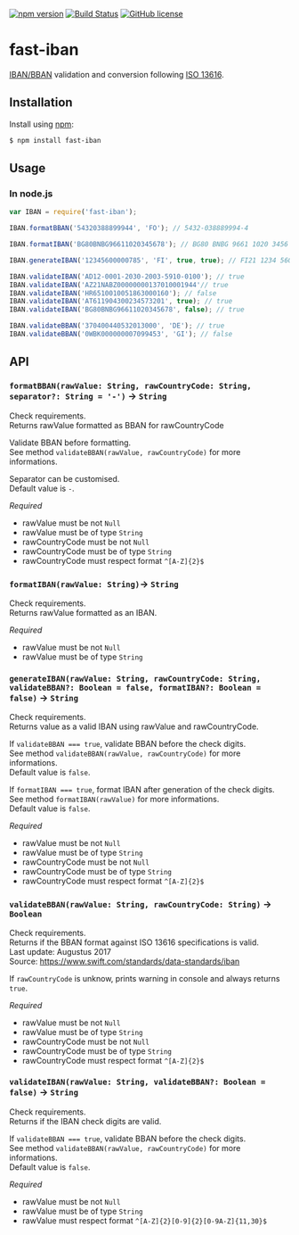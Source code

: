 [![npm version](https://badge.fury.io/js/fast-iban.svg)](https://badge.fury.io/js/fast-iban)
[![Build Status](https://travis-ci.org/EDumdum/iban-js.svg?branch=master)](https://travis-ci.org/EDumdum/iban-js)
[![GitHub license](https://img.shields.io/badge/license-MIT-blue.svg)](https://raw.githubusercontent.com/Edumdum/iban-js/master/LICENSE)

# fast-iban

[IBAN/BBAN](https://en.wikipedia.org/wiki/International_Bank_Account_Number) validation and conversion following [ISO 13616](https://www.swift.com/standards/data-standards/iban).

## Installation

Install using [npm](http://npmjs.org/):

```bash
$ npm install fast-iban
```

## Usage

### In node.js

```js
var IBAN = require('fast-iban');

IBAN.formatBBAN('54320388899944', 'FO'); // 5432-038889994-4

IBAN.formatIBAN('BG80BNBG96611020345678'); // BG80 BNBG 9661 1020 3456 78

IBAN.generateIBAN('12345600000785', 'FI', true, true); // FI21 1234 5600 0007 85

IBAN.validateIBAN('AD12-0001-2030-2003-5910-0100'); // true
IBAN.validateIBAN('AZ21NABZ00000000137010001944'// true
IBAN.validateIBAN('HR6510010051863000160'); // false
IBAN.validateIBAN('AT611904300234573201', true); // true
IBAN.validateIBAN('BG80BNBG96611020345678', false); // true

IBAN.validateBBAN('370400440532013000', 'DE'); // true
IBAN.validateBBAN('0WBK000000007099453', 'GI'); // false
```

## API

### `formatBBAN(rawValue: String, rawCountryCode: String, separator?: String = '-')` -> `String`

Check requirements.  
Returns rawValue formatted as BBAN for rawCountryCode

Validate BBAN before formatting.  
See method `validateBBAN(rawValue, rawCountryCode)` for more informations.

Separator can be customised.  
Default value is `-`.

*Required*
- rawValue must be not `Null`
- rawValue must be of type `String`
- rawCountryCode must be not `Null`
- rawCountryCode must be of type `String`
- rawCountryCode must respect format `^[A-Z]{2}$`    

### `formatIBAN(rawValue: String)`-> `String`

Check requirements.  
Returns rawValue formatted as an IBAN.

*Required*
- rawValue must be not `Null`
- rawValue must be of type `String`

### `generateIBAN(rawValue: String, rawCountryCode: String, validateBBAN?: Boolean = false, formatIBAN?: Boolean = false)` -> `String`

Check requirements.  
Returns value as a valid IBAN using rawValue and rawCountryCode.

If `validateBBAN === true`, validate BBAN before the check digits.  
See method `validateBBAN(rawValue, rawCountryCode)` for more informations.  
Default value is `false`.

If `formatIBAN === true`, format IBAN after generation of the check digits.  
See method `formatIBAN(rawValue)` for more informations.  
Default value is `false`.

*Required*
- rawValue must be not `Null`
- rawValue must be of type `String`
- rawCountryCode must be not `Null`
- rawCountryCode must be of type `String`
- rawCountryCode must respect format `^[A-Z]{2}$`

### `validateBBAN(rawValue: String, rawCountryCode: String)` -> `Boolean`

Check requirements.  
Returns if the BBAN format against ISO 13616 specifications is valid.  
Last update: Augustus 2017  
Source: https://www.swift.com/standards/data-standards/iban

If `rawCountryCode` is unknow, prints warning in console and always returns `true`.

*Required*
- rawValue must be not `Null`
- rawValue must be of type `String`
- rawCountryCode must be not `Null`
- rawCountryCode must be of type `String`
- rawCountryCode must respect format `^[A-Z]{2}$`

### `validateIBAN(rawValue: String, validateBBAN?: Boolean = false)` -> `String`

Check requirements.  
Returns if the IBAN check digits are valid.

If `validateBBAN === true`, validate BBAN before the check digits.  
See method `validateBBAN(rawValue, rawCountryCode)` for more informations.  
Default value is `false`.

*Required*
- rawValue must be not `Null`
- rawValue must be of type `String`
- rawValue must respect format `^[A-Z]{2}[0-9]{2}[0-9A-Z]{11,30}$`
